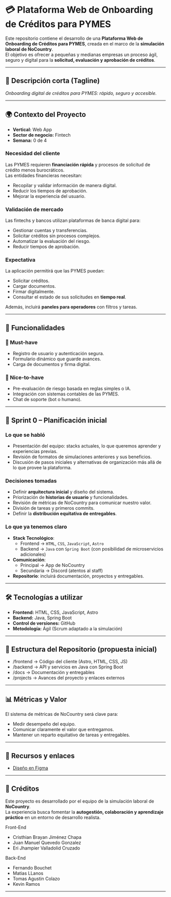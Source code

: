 # 💳 Plataforma Web de Onboarding de Créditos para PYMES

Este repositorio contiene el desarrollo de una **Plataforma Web de Onboarding de Créditos para PYMES**, creada en el marco de la **simulación laboral de NoCountry**.  
El objetivo es ofrecer a pequeñas y medianas empresas un proceso ágil, seguro y digital para la **solicitud, evaluación y aprobación de créditos**.

---

## 📝 Descripción corta (Tagline)
_Onboarding digital de créditos para PYMES: rápido, seguro y accesible._

---

## 🌍 Contexto del Proyecto
- **Vertical:** Web App  
- **Sector de negocio:** Fintech  
- **Semana:** 0 de 4  

### Necesidad del cliente
Las PYMES requieren **financiación rápida** y procesos de solicitud de crédito menos burocráticos.  
Las entidades financieras necesitan:  
- Recopilar y validar información de manera digital.  
- Reducir los tiempos de aprobación.  
- Mejorar la experiencia del usuario.  

### Validación de mercado
Las fintechs y bancos utilizan plataformas de banca digital para:  
- Gestionar cuentas y transferencias.  
- Solicitar créditos sin procesos complejos.  
- Automatizar la evaluación del riesgo.  
- Reducir tiempos de aprobación.  

### Expectativa
La aplicación permitirá que las PYMES puedan:  
- Solicitar créditos.  
- Cargar documentos.  
- Firmar digitalmente.  
- Consultar el estado de sus solicitudes en **tiempo real**.  

Además, incluirá **paneles para operadores** con filtros y tareas.  

---

## 📌 Funcionalidades

### 🎯 Must-have
- Registro de usuario y autenticación segura.  
- Formulario dinámico que guarde avances.  
- Carga de documentos y firma digital.  

### 🌟 Nice-to-have
- Pre-evaluación de riesgo basada en reglas simples o IA.  
- Integración con sistemas contables de las PYMES.  
- Chat de soporte (bot o humano).  

---

## 🤝 Sprint 0 – Planificación inicial

### Lo que se habló
- Presentación del equipo: stacks actuales, lo que queremos aprender y experiencias previas.  
- Revisión de formatos de simulaciones anteriores y sus beneficios.  
- Discusión de pasos iniciales y alternativas de organización más allá de lo que provee la plataforma.  

### Decisiones tomadas
- Definir **arquitectura inicial** y diseño del sistema.  
- Priorización de **historias de usuario** y funcionalidades.  
- Revisión de métricas de NoCountry para comunicar nuestro valor.  
- División de tareas y primeros commits.  
- Definir la **distribución equitativa de entregables**.  

### Lo que ya tenemos claro
- **Stack Tecnológico**:  
  - Frontend → `HTML`, `CSS`, `JavaScript`, `Astro`  
  - Backend → `Java` con `Spring Boot` (con posibilidad de microservicios adicionales)  
- **Comunicación**:  
  - Principal → App de NoCountry  
  - Secundaria → Discord (atentos al staff)  
- **Repositorio**: incluirá documentación, proyectos y entregables.  

---

## 🛠️ Tecnologías a utilizar
- **Frontend:** HTML, CSS, JavaScript, Astro  
- **Backend:** Java, Spring Boot  
- **Control de versiones:** GitHub  
- **Metodología:** Ágil (Scrum adaptado a la simulación)  

---

## 📂 Estructura del Repositorio (propuesta inicial)
- /frontend -> Código del cliente (Astro, HTML, CSS, JS)
- /backend -> API y servicios en Java con Spring Boot
- /docs -> Documentación y entregables
- /projects -> Avances del proyecto y enlaces externos

---

## 📊 Métricas y Valor
El sistema de métricas de NoCountry será clave para:  
- Medir desempeño del equipo.  
- Comunicar claramente el valor que entregamos.  
- Mantener un reparto equitativo de tareas y entregables.  

---

## 📎 Recursos y enlaces
- [Diseño en Figma](https://www.figma.com/design/VAEthqQolIekuPQCAQNPsm/NoCountry-WebApp?node-id=0-1&t=hnCu3Fpu1PKFsU7i-1)  

---

## 👥 Créditos
Este proyecto es desarrollado por el equipo de la simulación laboral de **NoCountry**.  
La experiencia busca fomentar la **autogestión, colaboración y aprendizaje práctico** en un entorno de desarrollo realista.

Front-End
- Cristhian Brayan Jiménez Chapa
- Juan Manuel Quevedo Gonzalez
- Eri Jhampier Valladolid Cruzado

Back-End
- Fernando Bouchet
- Matias LLanos
- Tomas Agustin Colazo
- Kevin Ramos

---
